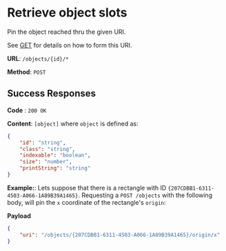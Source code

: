 # Retrieve object slots

Pin the object reached thru the given URI.

See [GET](get.md) for details on how to form this URI.

**URL**: `/objects/{id}/*`

**Method**: `POST`

## Success Responses

**Code** : `200 OK`

**Content**: `[object]` where `object` is defined as:

```json
{
	"id": "string",
	"class": "string",
	"indexable": "boolean",
	"size": "number",
	"printString": "string"
}
```

**Example:**: Lets suppose that there is a rectangle with ID `{207CDBB1-6311-4503-A066-1A89B39A1465}`. Requesting a `POST /objects` with the following body, will pin the `x` coordinate of the rectangle's `origin`:

**Payload**

```json
{
	"uri": "/objects/{207CDBB1-6311-4503-A066-1A89B39A1465}/origin/x"
}
```
